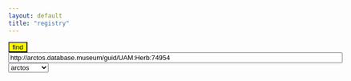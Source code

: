 ```yaml
---
layout: default
title: "registry"
---
```

<div>
<button onclick="locateDatasets()" type="button" style="background: yellow">find</button>
<input type="text" id="identifier" style="width: 50em" value="http://arctos.database.museum/guid/UAM:Herb:74954">
<select name="pets" id="link-type">
    <option value="arctos" selected>arctos</option>
    <option value="email">email</option>
    <option value="doi">doi</option>
    <option value="symbiota">symbiota</option>
    <option value="inaturalist">inaturalist</option>
</select>
</div>

<p id="status"></p>
<p id="eml"></p>

<p id="websocket"></p>

<script>
  
  let websocket = new WebSocket("ws://echo.websocket.org");
  websocket.onmessage = function (event) {
    console.log(event.data);
  }
  websocket.onopen = function (event) {
    websocket.send("ping"); 
  };


  locateDatasets = function() {
    let specimenId = document.querySelector('#identifier').value; 
    let linkType = document.querySelector('#link-type').value; 
    let oReq = new XMLHttpRequest();
    document.querySelectorAll('.result').forEach(function(elem) { elem.remove() });
    document.querySelector('#eml');
    document.querySelector('#status').textContent = 'locating datasets that contain [' + specimenId + ']...';
    oReq.addEventListener("load", function() {
      document.querySelector('#status').textContent = 'the following datasets contain [' + specimenId + '] of type [' + linkType + ']:';
      let result = document.querySelector('#eml').appendChild(document.createElement('div'));
      result.setAttribute('class', 'result');
      this.responseText.split('\n').forEach(function(link) {
          let elemDiv = result.appendChild(document.createElement('div'));
          let elem = elemDiv.appendChild(document.createElement('a'));
          elem.setAttribute('href', link);
          elem.setAttribute('target', '_blank');
          elem.textContent = link;
      });
    });
    let requestUrl = 'https://preston.guoda.bio/find/' + linkType + '/' + specimenId;
    if (websocket.readyState === websocket.OPEN) {
      // replace with sending follow request to some preston service
      websocket.send('requesting: [' + requestUrl + ']');
    }
    oReq.open('GET', requestUrl);
 
    oReq.send(); 
  }
</script>
